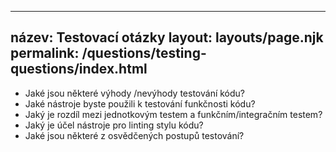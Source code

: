 ***

## název: Testovací otázky&#xA;layout: layouts/page.njk&#xA;permalink: /questions/testing-questions/index.html

*   Jaké jsou některé výhody /nevýhody testování kódu?
*   Jaké nástroje byste použili k testování funkčnosti kódu?
*   Jaký je rozdíl mezi jednotkovým testem a funkčním/integračním testem?
*   Jaký je účel nástroje pro linting stylu kódu?
*   Jaké jsou některé z osvědčených postupů testování?
